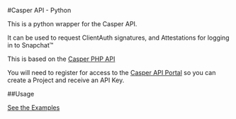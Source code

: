#Casper API - Python

This is a python wrapper for the Casper API.

It can be used to request ClientAuth signatures, and Attestations for logging in to Snapchat™

This is based on the [Casper PHP API](https://github.com/liamcottle/Casper-API-PHP)

You will need to register for access to the [Casper API Portal](https://clients.casper.io) so you can create a Project and receive an API Key.

##Usage

[See the Examples](./examples)